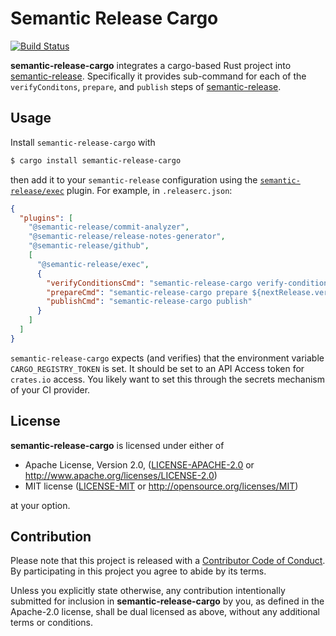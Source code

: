 # Semantic Release Cargo

[![Build Status]](https://github.com/semantic-release-cargo/semantic-release-cargo/actions/workflows/release.yml)

[build status]: https://github.com/semantic-release-cargo/semantic-release-cargo/actions/workflows/release.yml/badge.svg?event=push

**semantic-release-cargo** integrates a cargo-based Rust project into [semantic-release].
Specifically it provides sub-command for each of the `verifyConditons`, `prepare`,
and `publish` steps of [semantic-release].

[semantic-release]: https://github.com/semantic-release/semantic-release

## Usage

Install `semantic-release-cargo` with

```bash
$ cargo install semantic-release-cargo
```

then add it to your `semantic-release` configuration using the [`semantic-release/exec`][exec]
plugin. For example, in `.releaserc.json`:

```json
{
  "plugins": [
    "@semantic-release/commit-analyzer",
    "@semantic-release/release-notes-generator",
    "@semantic-release/github",
    [
      "@semantic-release/exec",
      {
        "verifyConditionsCmd": "semantic-release-cargo verify-conditions",
        "prepareCmd": "semantic-release-cargo prepare ${nextRelease.version}",
        "publishCmd": "semantic-release-cargo publish"
      }
    ]
  ]
}
```

`semantic-release-cargo` expects (and verifies) that the environment variable
`CARGO_REGISTRY_TOKEN` is set. It should be set to an API Access token for `crates.io`
access. You likely want to set this through the secrets mechanism of your CI provider.

[exec]: https://github.com/semantic-release/exec

## License

**semantic-release-cargo** is licensed under either of

- Apache License, Version 2.0, ([LICENSE-APACHE-2.0](LICENSE-APACHE-2.0) or
  http://www.apache.org/licenses/LICENSE-2.0)
- MIT license ([LICENSE-MIT](LICENSE-MIT) or
  http://opensource.org/licenses/MIT)

at your option.

## Contribution

Please note that this project is released with a [Contributor Code of
Conduct][code-of-conduct]. By participating in this project you agree to abide
by its terms.

Unless you explicitly state otherwise, any contribution intentionally submitted
for inclusion in **semantic-release-cargo** by you, as defined in the Apache-2.0
license, shall be dual licensed as above, without any additional terms or
conditions.

[code-of-conduct]: CODE_OF_CONDUCT.md
